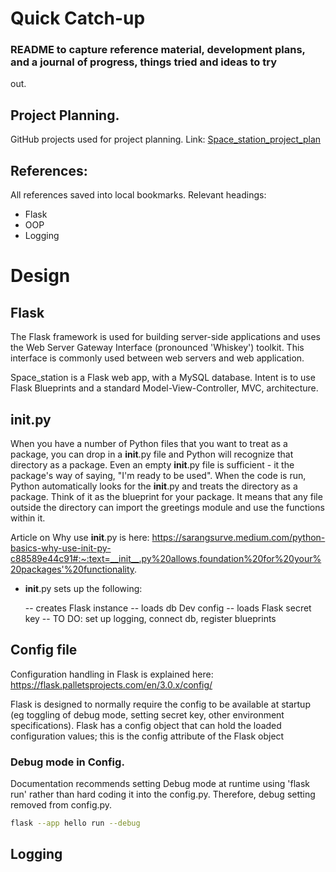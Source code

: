 # Quick Catch-up
### README to capture reference material, development plans, and a journal of progress, things tried and ideas to try 
out.

## Project Planning. 
GitHub projects used for project planning. Link: 
[Space_station_project_plan](https://github.com/users/janethw/projects/1)

## References:
All references saved into local bookmarks.
Relevant headings: 
- Flask
- OOP
- Logging

# Design

## Flask
The Flask framework is used for building server-side applications and uses the Web Server Gateway Interface 
(pronounced 'Whiskey') toolkit. This interface is commonly used between web servers and web application.

Space_station is a Flask web app, with a MySQL database. Intent is to use Flask Blueprints and a standard
Model-View-Controller, MVC, architecture.

## __init__.py
When you have a number of Python files that you want to treat as a package, you can drop in a __init__.py file and
Python will recognize that directory as a package. Even an empty __init__.py file is sufficient - it the package's 
way of saying, "I'm ready to be used". When the code is run, Python automatically looks for the __init__.py and treats
the directory as a package. Think of it as the blueprint for your package. It means that any file outside the directory
can import the greetings module and use the functions within it. 

Article on Why use __init__.py is here: 
https://sarangsurve.medium.com/python-basics-why-use-init-py-c88589e44c91#:~:text=__init__.py%20allows,foundation%20for%20your%20packages'%20functionality.

- __init__.py sets up the following:

    -- creates Flask instance
    -- loads db Dev config
    -- loads Flask secret key
    -- TO DO: set up logging, connect db, register blueprints

## Config file
Configuration handling in Flask is explained here: 
https://flask.palletsprojects.com/en/3.0.x/config/

Flask is designed to normally require the config to be available at startup (eg toggling of debug mode, setting secret
key, other environment specifications). Flask has a config object that can hold the loaded configuration values; this 
is the config attribute of the Flask object

### Debug mode in Config. 
Documentation recommends setting Debug mode at runtime using 'flask run' rather than hard coding it into the config.py.
Therefore, debug setting removed from config.py.
```bash
flask --app hello run --debug
```

## Logging